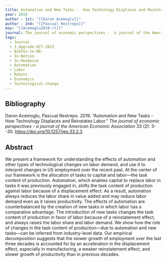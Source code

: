 ```yaml
---
title: Automation and New Tasks -  How Technology Displaces and Reinstates Labor
year: 2019
author - 1st: "[[Daron Acemoglu]]"
author - 2nd: "[[Pascual Restrepo]]"
key: "[[Acemoglu2019-rl]]"
journal: The journal of economic perspectives -  a journal of the American Economic Association
tags:
  - Journal
  - 3_Upgrade-OCT-2023
  - BibTex-to-MD-
  - In-Notion
  - In-Readwise
  - Automation
  - Labor
  - Robots
  - Economics
  - Technological-change
---
```


## Bibliography
Daron Acemoglu, Pascual Restrepo. 2019. “Automation and New Tasks -  How Technology Displaces and Reinstates Labor.” *The journal of economic perspectives -  a journal of the American Economic Association* 33 (2): 3--30. https://doi.org/10.1257/jep.33.2.3
## Abstract
We present a framework for understanding the effects of automation and other types of technological changes on labor demand, and use it to interpret changes in US employment over the recent past. At the center of our framework is the allocation of tasks to capital and labor—the task content of production. Automation, which enables capital to replace labor in tasks it was previously engaged in, shifts the task content of production against labor because of a displacement effect. As a result, automation always reduces the labor share in value added and may reduce labor demand even as it raises productivity. The effects of automation are counterbalanced by the creation of new tasks in which labor has a comparative advantage. The introduction of new tasks changes the task content of production in favor of labor because of a reinstatement effect, and always raises the labor share and labor demand. We show how the role of changes in the task content of production—due to automation and new tasks—can be inferred from industry-level data. Our empirical decomposition suggests that the slower growth of employment over the last three decades is accounted for by an acceleration in the displacement effect, especially in manufacturing, a weaker reinstatement effect, and slower growth of productivity than in previous decades.